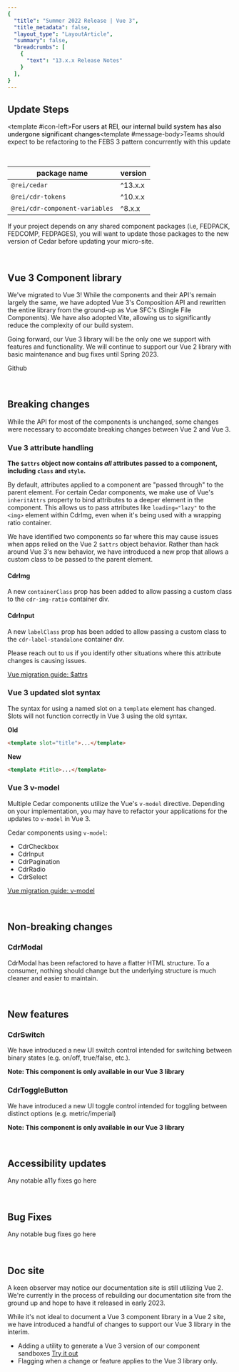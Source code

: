 ```yaml
---
{
  "title": "Summer 2022 Release | Vue 3",
  "title_metadata": false,
  "layout_type": "LayoutArticle",
  "summary": false,
  "breadcrumbs": [
    {
      "text": "13.x.x Release Notes"
    }
  ],
}
---
```


<cdr-doc-table-of-contents-shell parentSelector='h2' childSelector='h3'>

## Update Steps

<cdr-banner type="warning" aria-live="polite"><template #icon-left><icon-warning-fill inherit-color /></template><span style="font-weight:500">For users at REI, our internal build system has also undergone significant changes</span><template #message-body>Teams should expect to be refactoring to the FEBS 3 pattern concurrently with this update</template></cdr-banner>

<br>

| package name | version |
|--------------|---------|
| `@rei/cedar` | ^13.x.x |
| `@rei/cdr-tokens` | ^10.x.x |
| `@rei/cdr-component-variables` | ^8.x.x |

If your project depends on any shared component packages (i.e, FEDPACK, FEDCOMP, FEDPAGES), you will want to update those packages to the new version of Cedar before updating your micro-site.

<br> 

## Vue 3 Component library

We've migrated to Vue 3! While the components and their API's remain largely the same, we have adopted Vue 3's Composition API and rewritten the entire library from the ground-up as Vue SFC's (Single File Components). We have also adopted Vite, allowing us to significantly reduce the complexity of our build system. 

Going forward, our Vue 3 library will be the only one we support with features and functionality. We will continue to support our Vue 2 library with basic maintenance and bug fixes until Spring 2023.

<cdr-link style="vertical-align: baseline" href="https://github.com/rei/rei-cedar-next">Github <icon-brand-github /></cdr-link>

<br>

## Breaking changes

While the API for most of the components is unchanged, some changes were necessary to accomdate breaking changes between Vue 2 and Vue 3.

### Vue 3 attribute handling

**The `$attrs` object now contains _all_ attributes passed to a component, including `class` and `style`.**

By default, attributes applied to a component are "passed through" to the parent element. For certain Cedar components, we make use of Vue's `inheritAttrs` property to bind attributes to a deeper element in the component. This allows us to pass attributes like `loading="lazy"` to the `<img>` element within CdrImg, even when it's being used with a wrapping ratio container.

We have identified two components so far where this may cause issues when apps relied on the Vue 2 `$attrs` object behavior. Rather than hack around Vue 3's new behavior, we have introduced a new prop that allows a custom class to be passed to the parent element.

#### CdrImg

A new `containerClass` prop has been added to allow passing a custom class to the `cdr-img-ratio` container div.

#### CdrInput

A new `labelClass` prop has been added to allow passing a custom class to the `cdr-label-standalone` container div.

Please reach out to us if you identify other situations where this attribute changes is causing issues.

[Vue migration guide: $attrs](https://v3-migration.vuejs.org/breaking-changes/attrs-includes-class-style.html)

### Vue 3 updated slot syntax

The syntax for using a named slot on a `template` element has changed. Slots will not function correctly in Vue 3 using the old syntax.

**Old**
```html
<template slot="title">...</template>
```
**New**
```html
<template #title>...</template>
```

### Vue 3 v-model

Multiple Cedar components utilize the Vue's `v-model` directive. Depending on your implementation, you may have to refactor your applications for the updates to `v-model` in Vue 3.

Cedar components using `v-model`:
- CdrCheckbox
- CdrInput
- CdrPagination
- CdrRadio
- CdrSelect

[Vue migration guide: v-model](https://v3-migration.vuejs.org/breaking-changes/v-model.html)

<br>

## Non-breaking changes

### CdrModal

CdrModal has been refactored to have a flatter HTML structure. To a consumer, nothing should change but the underlying structure is much cleaner and easier to maintain.

<br>

## New features

### CdrSwitch

We have introduced a new UI switch control intended for switching between binary states (e.g. on/off, true/false, etc.).

**Note: This component is only available in our Vue 3 library**

### CdrToggleButton

We have introduced a new UI toggle control intended for toggling between distinct options (e.g. metric/imperial)

**Note: This component is only available in our Vue 3 library**

<br>

## Accessibility updates

Any notable a11y fixes go here

<br>

## Bug Fixes

Any notable bug fixes go here

<br>

## Doc site

A keen observer may notice our documentation site is still utilizing Vue 2. We're currently in the process of rebuilding our documentation site from the ground up and hope to have it released in early 2023. 

While it's not ideal to document a Vue 3 component library in a Vue 2 site, we have introduced a handful of changes to support our Vue 3 library in the interim. 

- Adding a utility to generate a Vue 3 version of our component sandboxes [Try it out](../../components/buttons/#primary)
- Flagging when a change or feature applies to the Vue 3 library only.



</cdr-doc-table-of-contents-shell>
